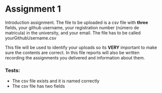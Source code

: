 # Assignment 1

Introduction assignment. The file to be uploaded is a csv file with **three** fields, your github username, your registration number (número de matricula) in the university, and your email. The file has to be called yourGithubUsername.csv

This file will be used to identify your uploads so its **VERY** important to make sure the contents are correct. In this file reports will also be written recording the assignments you delivered and information about them.

### Tests:
* The csv file exists and it is named correctly
* The csv file has two fields
